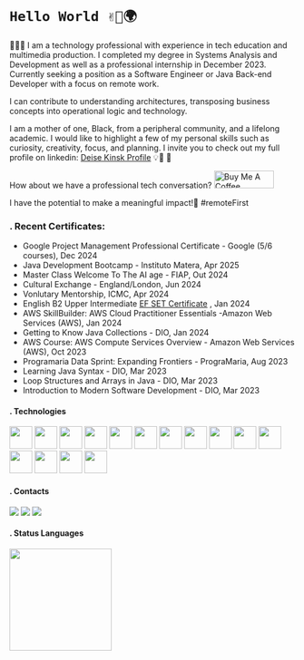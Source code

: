 
# `Hello World ✌🏿🌍`

👩🏾‍💻 I am a technology professional with experience in tech education and multimedia production. I completed my degree in Systems Analysis and Development as well as a professional internship in December 2023. Currently seeking a position as a Software Engineer or Java Back-end Developer with a focus on remote work.

I can contribute to understanding architectures, transposing business concepts into operational logic and technology.

I am a mother of one, Black, from a peripheral community, and a lifelong academic. I would like to highlight a few of my personal skills such as curiosity, creativity, focus, and planning. I invite you to check out my full profile on linkedin: [Deise Kinsk Profile](https://www.linkedin.com/in/deise-kinsk-profile) 💡🧠 🚀

How about we have a professional tech conversation?  <a href="https://www.buymeacoffee.com/deisekinsk" target="_blank"><img src="https://cdn.buymeacoffee.com/buttons/default-orange.png" alt="Buy Me A Coffee" height="31" width="105"></a>

I have the potential to make a meaningful impact!🎯 #remoteFirst

### . Recent Certificates:
 - Google Project Management Professional Certificate - Google (5/6 courses), Dec 2024
 - Java Development Bootcamp - Instituto Matera, Apr 2025
 - Master Class Welcome To The AI age - FIAP, Out 2024
 - Cultural Exchange - England/London, Jun 2024
 - Vonlutary Mentorship, ICMC, Apr 2024
 - English B2 Upper Intermediate [EF SET Certificate](https://www.efset.org/cert/zbokjq) , Jan 2024 
 - AWS SkillBuilder: AWS Cloud Practitioner Essentials -Amazon Web Services (AWS), Jan 2024
 - Getting to Know Java Collections - DIO, Jan 2024
 - AWS Course: AWS Compute Services Overview - Amazon Web Services (AWS), Oct 2023
 - Programaria Data Sprint: Expanding Frontiers - PrograMaria, Aug 2023
 - Learning Java Syntax - DIO, Mar 2023
 - Loop Structures and Arrays in Java - DIO, Mar 2023
 - Introduction to Modern Software Development - DIO, Mar 2023

#### . Technologies
<img loading="lazy" src="https://cdn.jsdelivr.net/gh/devicons/devicon/icons/java/java-original-wordmark.svg" width="40" height="40"/> <img loading="lazy" src="https://cdn.jsdelivr.net/gh/devicons/devicon/icons/spring/spring-original-wordmark.svg" width="40" height="40"/> <img loading="lazy" src="https://cdn.jsdelivr.net/gh/devicons/devicon/icons/python/python-original-wordmark.svg" width="40" height="40"/> <img loading="lazy" src="https://cdn.jsdelivr.net/gh/devicons/devicon/icons/jupyter/jupyter-original-wordmark.svg" width="40" height="40"/> <img loading="lazy" src="https://cdn.jsdelivr.net/gh/devicons/devicon/icons/javascript/javascript-original.svg" width="40" height="40"/> <img loading="lazy" src="https://cdn.jsdelivr.net/gh/devicons/devicon/icons/react/react-original-wordmark.svg" width="40" height="40"/> <img loading="lazy" src="https://cdn.jsdelivr.net/gh/devicons/devicon/icons/html5/html5-plain-wordmark.svg" width="40" height="40"/>  <img loading="lazy" src="https://cdn.jsdelivr.net/gh/devicons/devicon/icons/css3/css3-plain-wordmark.svg" width="40" height="40"/> <img loading="lazy" src="https://cdn.jsdelivr.net/gh/devicons/devicon/icons/bootstrap/bootstrap-original-wordmark.svg" width="40" height="40"/> <img loading="lazy" src="https://cdn.jsdelivr.net/gh/devicons/devicon/icons/figma/figma-original.svg" width="40" height="40"/>    <img loading="lazy" src="https://cdn.jsdelivr.net/gh/devicons/devicon/icons/mysql/mysql-original-wordmark.svg" width="40" height="40"/> <img loading="lazy" src="https://cdn.jsdelivr.net/gh/devicons/devicon/icons/postgresql/postgresql-original-wordmark.svg" width="40" height="40"/> <img loading="lazy" src="https://cdn.jsdelivr.net/gh/devicons/devicon/icons/sqlite/sqlite-original-wordmark.svg" width="40" height="40"/> <img loading="lazy" src="https://cdn.jsdelivr.net/gh/devicons/devicon/icons/jira/jira-original-wordmark.svg" width="40" height="40"/> <img loading="lazy" src="https://cdn.jsdelivr.net/gh/devicons/devicon/icons/amazonwebservices/amazonwebservices-original-wordmark.svg" width="40" height="40"/> 
          
                    
#### . Contacts
<div>
<a href="https://www.linkedin.com/in/deise-kinsk-profile" target="_blank"><img loading="lazy" src="https://img.shields.io/badge/-LinkedIn-%230077B5?style=for-the-badge&logo=linkedin&logoColor=white" target="_blank"></a>  
 <a href = "mailto:kinsk@msn.com"><img loading="lazy" src="https://img.shields.io/badge/Microsoft_Outlook-0078D4?style=for-the-badge&logo=microsoft-outlook&logoColor=white" target="_blank"></a>
 <a href="https://instagram.com/design_dascoisas/" target="_blank"><img loading="lazy" src="https://img.shields.io/badge/-Instagram-%23E4405F?style=for-the-badge&logo=instagram&logoColor=white" target="_blank"></a>
</div>

#### . Status Languages
<div>
<a href="https://github.com/seu-usuário-aqui">
<img loading="lazy" height="180em" src="https://github-readme-stats.vercel.app/api/top-langs/?username=deisekinsk&layout=compact&langs_count=7&theme=dracula"/>
</div>



<!--
**deisekinsk/deisekinsk** is a ✨ _special_ ✨ repository because its `README.md` (this file) appears on your GitHub profile.

MELHORAR 
<div>
<a href="https://github.com/seu-usuário-aqui">
<img loading="lazy" height="180em" src="https://github-readme-stats.vercel.app/api/top-langs/?username=deisekinsk&layout=compact&langs_count=7&theme=dracula"/>
<img loading="lazy" height="180em" src="https://github-readme-stats.vercel.app/api?username=deisekinsk&show_icons=true&theme=dracula&include_all_commits=true&count_private=true"/>
</div>


Here are some ideas to get you started:

- 🔭 I’m currently working on ...
- 🌱 I’m currently learning ...
- 👯 I’m looking to collaborate on ...
- 🤔 I’m looking for help with ...
- 💬 Ask me about ...
- 📫 How to reach me: ...
- 😄 Pronouns: ...
- ⚡ Fun fact: ...
-->
